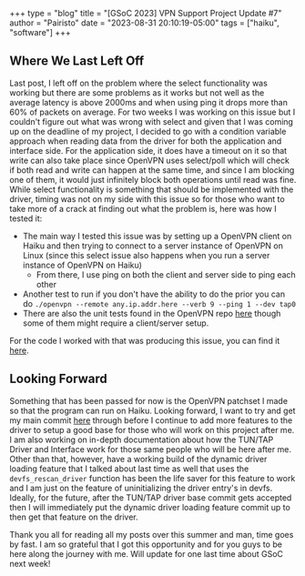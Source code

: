 +++
type = "blog"
title = "[GSoC 2023] VPN Support Project Update #7"
author = "Pairisto"
date = "2023-08-31 20:10:19-05:00"
tags = ["haiku", "software"]
+++

## Where We Last Left Off
Last post, I left off on the problem where the select functionality was working but there are some problems as it works but not well as the average latency is above 2000ms and when using ping it drops more than 60% of packets on average. For two weeks I was working on this issue but I couldn't figure out what was wrong with select and given that I was coming up on the deadline of my project, I decided to go with a condition variable approach when reading data from the driver for both the application and interface side. For the application side, it does have a timeout on it so that write can also take place since OpenVPN uses select/poll which will check if both read and write can happen at the same time, and since I am blocking one of them, it would just infinitely block both operations until read was fine. While select functionality is something that should be implemented with the driver, timing was not on my side with this issue so for those who want to take more of a crack at finding out what the problem is, here was how I tested it:
- The main way I tested this issue was by setting up a OpenVPN client on Haiku and then trying to connect to a server instance of OpenVPN on Linux (since this select issue also happens when you run a server instance of OpenVPN on Haiku) 
	- From there, I use ping on both the client and server side to ping each other
- Another test to run if you don't have the ability to do the prior you can do `./openvpn --remote any.ip.addr.here --verb 9 --ping 1 --dev tap0`
- There are also the unit tests found in the OpenVPN repo [here](https://github.com/OpenVPN/openvpn/tree/master/tests) though some of them might require a client/server setup.

For the code I worked with that was producing this issue, you can find it [here](https://github.com/Swangeon/HCC/blob/main/select/select-implmentation.cpp).

## Looking Forward
Something that has been passed for now is the OpenVPN patchset I made so that the program can run on Haiku. Looking forward, I want to try and get my main commit [here](https://review.haiku-os.org/c/haiku/+/6608) through before I continue to add more features to the driver to setup a good base for those who will work on this project after me. I am also working on in-depth documentation about how the TUN/TAP Driver and Interface work for those same people who will be here after me. Other than that, however, have a working build of the dynamic driver loading feature that I talked about last time as well that uses the `devfs_rescan_driver` function has been the life saver for this feature to work and I am just on the feature of uninitializing the driver entry's in devfs. Ideally, for the future, after the TUN/TAP driver base commit gets accepted then I will immediately put the dynamic driver loading feature commit up to then get that feature on the driver.

Thank you all for reading all my posts over this summer and man, time goes by fast. I am so grateful that I got this opportunity and for you guys to be here along the journey with me. Will update for one last time about GSoC next week!
